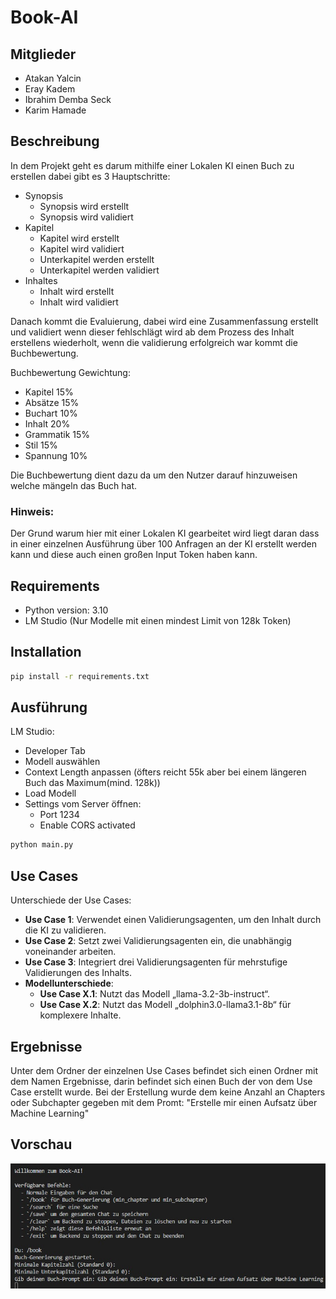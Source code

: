 # Book-AI

## Mitglieder
- Atakan Yalcin
- Eray Kadem 
- Ibrahim Demba Seck
- Karim Hamade

## Beschreibung
In dem Projekt geht es darum mithilfe einer Lokalen KI einen Buch zu erstellen dabei gibt es 3 Hauptschritte:
- Synopsis
    - Synopsis wird erstellt
    - Synopsis wird validiert
- Kapitel
    - Kapitel wird erstellt
    - Kapitel wird validiert
    - Unterkapitel werden erstellt
    - Unterkapitel werden validiert
- Inhaltes
    - Inhalt wird erstellt
    - Inhalt wird validiert

Danach kommt die Evaluierung, dabei wird eine Zusammenfassung erstellt und validiert wenn dieser fehlschlägt wird ab dem Prozess des Inhalt erstellens wiederholt, wenn die validierung erfolgreich war kommt die Buchbewertung.

Buchbewertung Gewichtung:
- Kapitel 15%
- Absätze 15%
- Buchart 10%
- Inhalt 20%
- Grammatik 15%
- Stil 15%
- Spannung 10%

Die Buchbewertung dient dazu da um den Nutzer darauf hinzuweisen welche mängeln das Buch hat.

### Hinweis:

Der Grund warum hier mit einer Lokalen KI gearbeitet wird liegt daran dass in einer einzelnen Ausführung über 100 Anfragen an der KI erstellt werden kann und diese auch einen großen Input Token haben kann.


## Requirements
- Python version: 3.10
- LM Studio (Nur Modelle mit einen mindest Limit von 128k Token)

## Installation
```bash
pip install -r requirements.txt
```

## Ausführung
LM Studio:
- Developer Tab
- Modell auswählen 
- Context Length anpassen (öfters reicht 55k aber bei einem längeren Buch das Maximum(mind. 128k))
- Load Modell
- Settings vom Server öffnen:
    - Port 1234
    - Enable CORS activated
    
```bash
python main.py
```


## Use Cases

Unterschiede der Use Cases:
- **Use Case 1**: Verwendet einen Validierungsagenten, um den Inhalt durch die KI zu validieren.
- **Use Case 2**: Setzt zwei Validierungsagenten ein, die unabhängig voneinander arbeiten.
- **Use Case 3**: Integriert drei Validierungsagenten für mehrstufige Validierungen des Inhalts.
- **Modellunterschiede**:
  - **Use Case X.1**: Nutzt das Modell „llama-3.2-3b-instruct“.
  - **Use Case X.2**: Nutzt das Modell „dolphin3.0-llama3.1-8b“ für komplexere Inhalte.


## Ergebnisse

Unter dem Ordner der einzelnen Use Cases befindet sich einen Ordner mit dem Namen Ergebnisse, darin befindet sich einen Buch der von dem Use Case erstellt wurde. Bei der Erstellung wurde dem keine Anzahl an Chapters oder Subchapter gegeben mit dem Promt: "Erstelle mir einen Aufsatz über Machine Learning"

## Vorschau
![alt text](<vorschau.jpg>)

